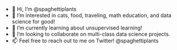 - 👋 Hi, I’m @spaghettiplants
- 👀 I’m interested in cats, food, traveling, math education, and data science for good!
- 🌱 I’m currently learning about unsupervised learning!
- 💞️ I’m looking to collaborate on multi-class data science projects.
- 📫 Feel free to reach out to me on Twitter! @spaghettiplants

<!---
spaghettiplants/spaghettiplants is a ✨ special ✨ repository because its `README.md` (this file) appears on your GitHub profile.
You can click the Preview link to take a look at your changes.
--->
